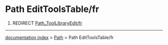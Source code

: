 # Path EditToolsTable/fr
1.  REDIRECT [Path\_ToolLibraryEdit/fr](Path_ToolLibraryEdit/fr.md)

---
[documentation index](../README.md) > [Path](Path_Workbench.md) > Path EditToolsTable/fr
